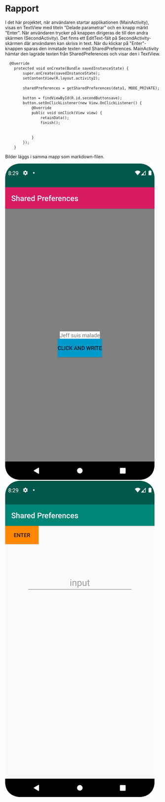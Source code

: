 
# Rapport
I det här projektet, när användaren startar applikationen (MainActivity), visas en TextView med
titeln "Delade parametrar" och en knapp märkt "Enter". När användaren trycker på knappen dirigeras
de till den andra skärmen (SecondActivity). Det finns ett EditText-fält på SecondActivity-skärmen 
där användaren kan skriva in text. När du klickar på "Enter"-knappen sparas den inmatade texten med
SharedPreferences. MainActivity hämtar den lagrade texten från SharedPreferences och visar den i 
TextView.

```
  @Override
    protected void onCreate(Bundle savedInstanceState) {
        super.onCreate(savedInstanceState);
        setContentView(R.layout.activity2);

        sharedPreferences = getSharedPreferences(data1, MODE_PRIVATE);

        button = findViewById(R.id.secondButtonsave);
        button.setOnClickListener(new View.OnClickListener() {
            @Override
            public void onClick(View view) {
                retainData();
                finish();


            }
        });
    }

```

Bilder läggs i samma mapp som markdown-filen.

![](Reference_1.png)
![](Reference_2.png)

